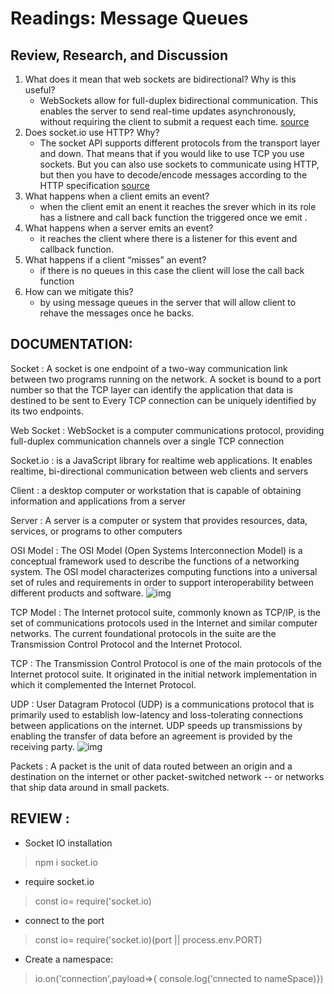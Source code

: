 # Readings: Message Queues
## Review, Research, and Discussion
1. What does it mean that web sockets are bidirectional? Why is this useful?
    - WebSockets allow for full-duplex bidirectional communication. This enables the server to send real-time updates asynchronously, without requiring the client to submit a request each time. [source](https://www.amx.com/en/site_elements/benefits-and-applications-of-websockets#:~:text=BIDIRECTIONAL.,submit%20a%20request%20each%20time.)
2. Does socket.io use HTTP? Why?
    - The socket API supports different protocols from the transport layer and down. That means that if you would like to use TCP you use sockets. But you can also use sockets to communicate using HTTP, but then you have to decode/encode messages according to the HTTP specification  [source](https://stackoverflow.com/questions/15108139/difference-between-socket-programming-and-http-programming)
3. What happens when a client emits an event?
    - when the client emit an enent it reaches the srever which in its role has a listnere and call back function the triggered once we emit .
4. What happens when a server emits an event?
    - it reaches the client where there is a listener for this event and callback function.
5. What happens if a client “misses” an event?
    - if there is no queues in this case the client will lose the call back function
6. How can we mitigate this?
    - by using message queues in the server that will allow client to rehave the messages once he backs.

## DOCUMENTATION:
Socket
:  A socket is one endpoint of a two-way communication link between two programs running on the network. A socket is bound to a port number so that the TCP layer can identify the application that data is destined to be sent to Every TCP connection can be uniquely identified by its two endpoints.

Web Socket
:  WebSocket is a computer communications protocol, providing full-duplex communication channels over a single TCP connection

Socket.io
:   is a JavaScript library for realtime web applications. It enables realtime, bi-directional communication between web clients and servers

Client
:  a desktop computer or workstation that is capable of obtaining information and applications from a server

Server
:  A server is a computer or system that provides resources, data, services, or programs to other computers

OSI Model
:  The OSI Model (Open Systems Interconnection Model) is a conceptual framework used to describe the functions of a networking system. The OSI model characterizes computing functions into a universal set of rules and requirements in order to support interoperability between different products and software.
![img](https://cdn.educba.com/academy/wp-content/uploads/2019/07/OSI-Model.png)

TCP Model
:  The Internet protocol suite, commonly known as TCP/IP, is the set of communications protocols used in the Internet and similar computer networks. The current foundational protocols in the suite are the Transmission Control Protocol and the Internet Protocol.

TCP
:  The Transmission Control Protocol is one of the main protocols of the Internet protocol suite. It originated in the initial network implementation in which it complemented the Internet Protocol.

UDP
:  User Datagram Protocol (UDP) is a communications protocol that is primarily used to establish low-latency and loss-tolerating connections between applications on the internet. UDP speeds up transmissions by enabling the transfer of data before an agreement is provided by the receiving party.
![img](https://sergeyzhuk.me/assets/images/posts/reactphp/tcpvsudp.jpg)

Packets 
:  A packet is the unit of data routed between an origin and a destination on the internet or other packet-switched network -- or networks that ship data around in small packets.    


## REVIEW :

- Socket IO installation
> npm i socket.io
- require socket.io
> const io= require('socket.io)
- connect to the port
> const io= require('socket.io)(port || process.env.PORT)
- Create a namespace:
> io.on('connection',payload=>{ console.log('cnnected to nameSpace)})
